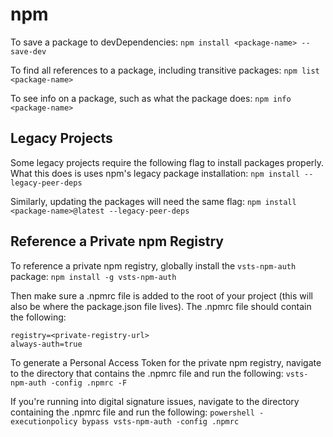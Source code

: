 # npm

To save a package to devDependencies:
`npm install <package-name> --save-dev`

To find all references to a package, including transitive packages:
`npm list <package-name>`

To see info on a package, such as what the package does:
`npm info <package-name>`

## Legacy Projects

Some legacy projects require the following flag to install packages properly. What this does is uses npm's legacy package installation:
`npm install --legacy-peer-deps`

Similarly, updating the packages will need the same flag:
`npm install <package-name>@latest --legacy-peer-deps`

## Reference a Private npm Registry

To reference a private npm registry, globally install the `vsts-npm-auth` package:
`npm install -g vsts-npm-auth`

Then make sure a .npmrc file is added to the root of your project (this will also be where the package.json file lives). The .npmrc file should contain the following:
```
registry=<private-registry-url> 
always-auth=true
```

To generate a Personal Access Token for the private npm registry, navigate to the directory that contains the .npmrc file and run the following:
`vsts-npm-auth -config .npmrc -F`

If you're running into digital signature issues, navigate to the directory containing the .npmrc file and run the following:
`powershell -executionpolicy bypass vsts-npm-auth -config .npmrc`
